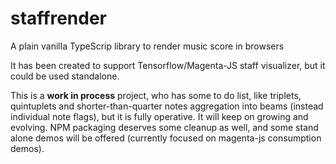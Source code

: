 # staffrender
A plain vanilla TypeScrip library to render music score in browsers

It has been created to support Tensorflow/Magenta-JS staff visualizer, but it could be used standalone.

This is a **work in process** project, who has some to do list, like triplets, quintuplets and shorter-than-quarter notes aggregation into beams (instead individual note flags), but it is fully operative. It will keep on growing and evolving. NPM packaging deserves some cleanup as well, and some stand alone demos will be offered (currently focused on magenta-js consumption demos).